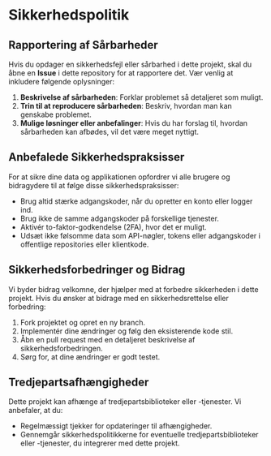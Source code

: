 # Sikkerhedspolitik

## Rapportering af Sårbarheder

Hvis du opdager en sikkerhedsfejl eller sårbarhed i dette projekt, skal du åbne en **Issue** i dette repository for at rapportere det. Vær venlig at inkludere følgende oplysninger:

1. **Beskrivelse af sårbarheden**: Forklar problemet så detaljeret som muligt.
2. **Trin til at reproducere sårbarheden**: Beskriv, hvordan man kan genskabe problemet.
3. **Mulige løsninger eller anbefalinger**: Hvis du har forslag til, hvordan sårbarheden kan afbødes, vil det være meget nyttigt.

## Anbefalede Sikkerhedspraksisser

For at sikre dine data og applikationen opfordrer vi alle brugere og bidragydere til at følge disse sikkerhedspraksisser:

- Brug altid stærke adgangskoder, når du opretter en konto eller logger ind.
- Brug ikke de samme adgangskoder på forskellige tjenester.
- Aktivér to-faktor-godkendelse (2FA), hvor det er muligt.
- Udsæt ikke følsomme data som API-nøgler, tokens eller adgangskoder i offentlige repositories eller klientkode.

## Sikkerhedsforbedringer og Bidrag

Vi byder bidrag velkomne, der hjælper med at forbedre sikkerheden i dette projekt. Hvis du ønsker at bidrage med en sikkerhedsrettelse eller forbedring:

1. Fork projektet og opret en ny branch.
2. Implementér dine ændringer og følg den eksisterende kode stil.
3. Åbn en pull request med en detaljeret beskrivelse af sikkerhedsforbedringen.
4. Sørg for, at dine ændringer er godt testet.

## Tredjepartsafhængigheder

Dette projekt kan afhænge af tredjepartsbiblioteker eller -tjenester. Vi anbefaler, at du:

- Regelmæssigt tjekker for opdateringer til afhængigheder.
- Gennemgår sikkerhedspolitikkerne for eventuelle tredjepartsbiblioteker eller -tjenester, du integrerer med dette projekt.
